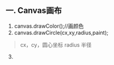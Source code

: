 ## 一. Canvas画布
1. canvas.drawColor();//画颜色
2. canvas.drawCircle(cx,xy,radius,paint);
> cx，cy，圆心坐标
> radius 半径
3. 
